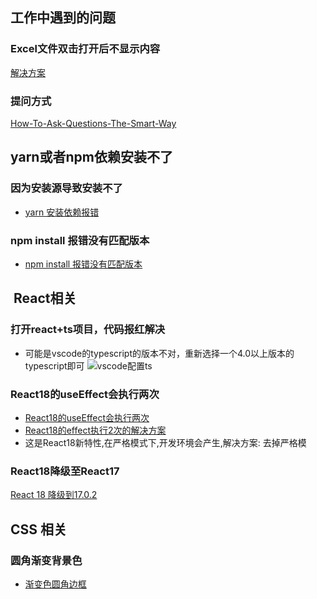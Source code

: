 ## 工作中遇到的问题
### Excel文件双击打开后不显示内容
[解决方案](https://jingyan.baidu.com/article/c843ea0bdb42db77931e4aaf.html)
### 提问方式
[How-To-Ask-Questions-The-Smart-Way](https://github.com/ryanhanwu/How-To-Ask-Questions-The-Smart-Way/blob/main/README-zh_CN.md)

## yarn或者npm依赖安装不了
### 因为安装源导致安装不了
- [yarn 安装依赖报错](https://blog.csdn.net/lyn1772671980/article/details/111535385)
### npm install 报错没有匹配版本
- [npm install 报错没有匹配版本](https://blog.csdn.net/qq_27127385/article/details/104922311)

##  React相关
### 打开react+ts项目，代码报红解决
- 可能是vscode的typescript的版本不对，重新选择一个4.0以上版本的typescript即可
![vscode配置ts](/vscode配置ts.png)
### React18的useEffect会执行两次
- [React18的useEffect会执行两次](https://blog.csdn.net/weixin_45549737/article/details/127120729)
- [React18的effect执行2次的解决方案](https://blog.csdn.net/web2022050901/article/details/125198103)
- 这是React18新特性,在严格模式下,开发环境会产生,解决方案: 去掉严格模
### React18降级至React17
[React 18 降级到17.0.2](https://blog.csdn.net/qq3163566/article/details/125842229)

## CSS 相关
### 圆角渐变背景色
- [渐变色圆角边框](https://blog.csdn.net/weixin_59250190/article/details/126889104)